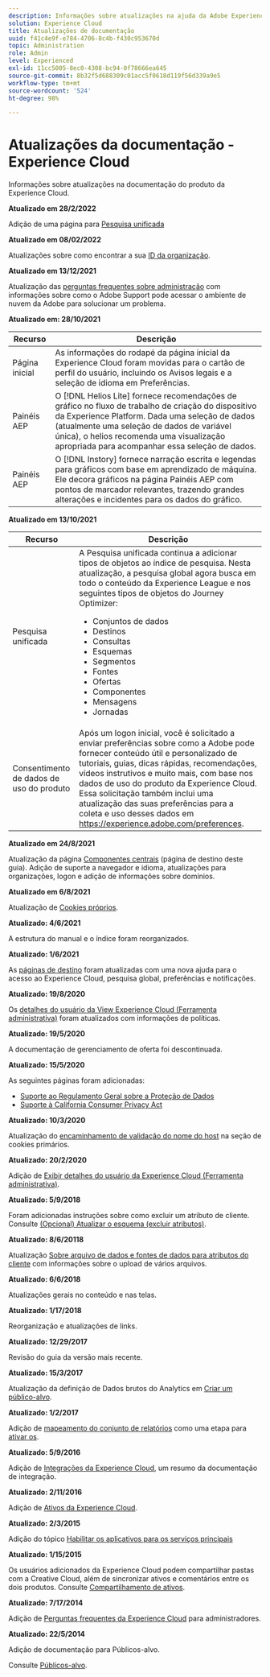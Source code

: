```yaml
---
description: Informações sobre atualizações na ajuda da Adobe Experience Cloud.
solution: Experience Cloud
title: Atualizações de documentação
uuid: f41c4e9f-e784-4706-8c4b-f430c953670d
topic: Administration
role: Admin
level: Experienced
exl-id: 11cc5005-8ec0-4308-bc94-0f78666ea645
source-git-commit: 8b32f5d688309c01acc5f0618d119f56d339a9e5
workflow-type: tm+mt
source-wordcount: '524'
ht-degree: 98%

---
```


# Atualizações da documentação - Experience Cloud

Informações sobre atualizações na documentação do produto da Experience Cloud.

**Atualizado em 28/2/2022**

Adição de uma página para [Pesquisa unificada](search-experience-cloud.md)

**Atualizado em 08/02/2022**

Atualizações sobre como encontrar a sua [ID da organização](organizations.md).

**Atualizado em 13/12/2021**

Atualização das [perguntas frequentes sobre administração](faq.md) com informações sobre como o Adobe Support pode acessar o ambiente de nuvem da Adobe para solucionar um problema.

**Atualizado em: 28/10/2021**

| Recurso | Descrição |
| ------- | ------- |
| Página inicial | As informações do rodapé da página inicial da Experience Cloud foram movidas para o cartão de perfil do usuário, incluindo os Avisos legais e a seleção de idioma em Preferências. |
| Painéis AEP | O [!DNL Helios Lite] fornece recomendações de gráfico no fluxo de trabalho de criação do dispositivo da Experience Platform. Dada uma seleção de dados (atualmente uma seleção de dados de variável única), o helios recomenda uma visualização apropriada para acompanhar essa seleção de dados. |
| Painéis AEP | O [!DNL Instory] fornece narração escrita e legendas para gráficos com base em aprendizado de máquina. Ele decora gráficos na página Painéis AEP com pontos de marcador relevantes, trazendo grandes alterações e incidentes para os dados do gráfico. |

**Atualizado em 13/10/2021**

| Recurso | Descrição |
| ------- | ------- |
| Pesquisa unificada | A Pesquisa unificada continua a adicionar tipos de objetos ao índice de pesquisa. Nesta atualização, a pesquisa global agora busca em todo o conteúdo da Experience League e nos seguintes tipos de objetos do Journey Optimizer: <ul><li>Conjuntos de dados</li><li>Destinos</li><li>Consultas</li><li>Esquemas</li><li>Segmentos</li><li>Fontes</li><li>Ofertas</li><li>Componentes</li><li>Mensagens</li><li>Jornadas</li></ul> |
| Consentimento de dados de uso do produto | Após um logon inicial, você é solicitado a enviar preferências sobre como a Adobe pode fornecer conteúdo útil e personalizado de tutoriais, guias, dicas rápidas, recomendações, vídeos instrutivos e muito mais, com base nos dados de uso do produto da Experience Cloud. Essa solicitação também inclui uma atualização das suas preferências para a coleta e uso desses dados em <https://experience.adobe.com/preferences>. |

**Atualizado em 24/8/2021**

Atualização da página [Componentes centrais](experience-cloud.md) (página de destino deste guia). Adição de suporte a navegador e idioma, atualizações para organizações, logon e adição de informações sobre domínios.

**Atualizado em 6/8/2021**

Atualização de [Cookies próprios](cookies-first-party.md).

**Atualizado: 4/6/2021**

A estrutura do manual e o índice foram reorganizados.

**Atualizado: 1/6/2021**

As [páginas de destino](experience-cloud.md) foram atualizadas com uma nova ajuda para o acesso ao Experience Cloud, pesquisa global, preferências e notificações.

**Atualizado: 19/8/2020**

Os [detalhes do usuário da View Experience Cloud (Ferramenta administrativa)](admin-tool-experience-cloud.md) foram atualizados com informações de políticas.

**Atualizado: 19/5/2020**

A documentação de gerenciamento de oferta foi descontinuada.

**Atualizado: 15/5/2020**

As seguintes páginas foram adicionadas:

* [Suporte ao Regulamento Geral sobre a Proteção de Dados](gdpr.md)
* [Suporte à California Consumer Privacy Act](ccpa.md)

**Atualizado: 10/3/2020**

Atualização do [encaminhamento de validação do nome do host](cookies-first-party.md#validate) na seção de cookies primários.

**Atualizado: 20/2/2020**

Adição de [Exibir detalhes do usuário da Experience Cloud (Ferramenta administrativa)](admin-tool-experience-cloud.md).

**Atualizado: 5/9/2018**

Foram adicionadas instruções sobre como excluir um atributo de cliente. Consulte [(Opcional) Atualizar o esquema (excluir atributos)](t-crs-usecase.md#task_6568898BB7C44A42ABFB86532B89063C).

**Atualizado: 8/6/20118**

Atualização [Sobre arquivo de dados e fontes de dados para atributos do cliente](crs-data-file.md#concept_DE908F362DF24172BFEF48E1797DAF19) com informações sobre o upload de vários arquivos.

**Atualizado: 6/6/2018**

Atualizações gerais no conteúdo e nas telas.

**Atualizado: 1/17/2018**

Reorganização e atualizações de links.

**Atualizado: 12/29/2017**

Revisão do guia da versão mais recente.

**Atualizado: 15/3/2017**

Atualização da definição de Dados brutos do Analytics em [Criar um público-alvo](t-audience-create.md#task_37F407F58BF9459493BB8E968CDFE737).

**Atualizado: 1/2/2017**

Adição de [mapeamento do conjunto de relatórios](core-services.md#concept_apg_zq2_rw) como uma etapa para [ativar os](core-services.md#concept_07ED1D5C64234E77976E6D572E78FB9C).

**Atualizado: 5/9/2016**

Adição de [Integrações da Experience Cloud](marketing-cloud-integrations.md#concept_9E6D3E37D1E3452E8CCCFA92AF034F90), um resumo da documentação de integração.

**Atualizado: 2/11/2016**

Adição de [Ativos da Experience Cloud](experience-cloud-assets.md#concept_DDA5224C907D4A4F817D795DA0ED64D0).

**Atualizado: 2/3/2015**

Adição do tópico [Habilitar os aplicativos para os serviços principais](core-services.md#concept_07ED1D5C64234E77976E6D572E78FB9C)

**Atualizado: 1/15/2015**

Os usuários adicionados da Experience Cloud podem compartilhar pastas com a Creative Cloud, além de sincronizar ativos e comentários entre os dois produtos. Consulte [Compartilhamento de ativos](creative-cloud.md#concept_3E5A34C3459047D5965F900788A9BA68).

**Atualizado: 7/17/2014**

Adição de [Perguntas frequentes da Experience Cloud](faq.md#concept_13219B4E51784577B6FF78AAA203DE91) para administradores.

**Atualizado: 22/5/2014**

Adição de documentação para Públicos-alvo.

Consulte [Públicos-alvo](audience-library.md#topic_679810123CAA4E0CA4FA3417FB0100C7).
